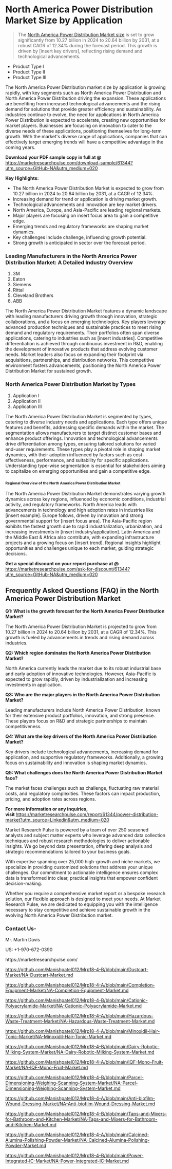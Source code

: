 <h1>North America Power Distribution Market&nbsp;Size by Application</h1><blockquote><p>The <a href="https://marketresearchpulse.com/download-sample/61344?utm_source=GitHub-NA&amp;utm_medium=020">North America Power Distribution Market size</a> is set to grow significantly from 10.27 billion in 2024 to 20.64 billion by 2031, at a robust CAGR of 12.34% during the forecast period. This growth is driven by [insert key drivers], reflecting rising demand and technological advancements.</p></blockquote><ul><li>Product Type I<li> Product Type II<li> Product Type III</li></ul><p>The North America Power Distribution market size by application is growing rapidly, with key segments such as North America Power Distribution and North America Power Distribution driving the expansion. These applications are benefiting from increased technological advancements and the rising demand for solutions that provide greater efficiency and sustainability. As industries continue to evolve, the need for applications in North America Power Distribution is expected to accelerate, creating new opportunities for market players. Businesses are focusing on innovation to cater to the diverse needs of these applications, positioning themselves for long-term growth. With the market's diverse range of applications, companies that can effectively target emerging trends will have a competitive advantage in the coming years.</p><p><strong>Download your PDF sample copy in full at @ </strong><a href="https://marketresearchpulse.com/download-sample/61344?utm_source=GitHub-NA&amp;utm_medium=020">https://marketresearchpulse.com/download-sample/61344?utm_source=GitHub-NA&amp;utm_medium=020</a></p><p><strong>Key Highlights: </strong></p><ul><li>The North America Power Distribution Market is expected to grow from 10.27 billion in 2024 to 20.64 billion by 2031, at a CAGR of 12.34%.</li><li>Increasing demand for trend or application is driving market growth.</li><li>Technological advancements and innovation are key market drivers.</li><li>North America, Europe, and Asia-Pacific are leading regional markets.</li><li>Major players are focusing on insert focus area to gain a competitive edge.</li><li>Emerging trends and regulatory frameworks are shaping market dynamics.</li><li>Key challenges include challenge, influencing growth potential.</li><li>Strong growth is anticipated in sector over the forecast period.</li></ul><h3>Leading Manufacturers in the North America Power Distribution Market: A Detailed Industry Overview</h3><ol><li>3M</li><li>Eaton</li><li>Siemens</li><li>Rittal</li><li>Cleveland Brothers</li><li>ABB</li></ol><div class="flex max-w-full flex-col flex-grow"><div class="min-h-8 text-message flex w-full flex-col items-end gap-2 whitespace-normal break-words [.text-message+&amp;]:mt-5" dir="auto" data-message-author-role="assistant" data-message-id="fd8432e4-4910-450d-b182-61b7bfb0a01f" data-message-model-slug="gpt-4o"><div class="flex w-full flex-col gap-1 empty:hidden first:pt-[3px]"><div class="markdown prose w-full break-words dark:prose-invert light"><p>The North America Power Distribution Market features a dynamic landscape with leading manufacturers driving growth through innovation, strategic collaborations, and a focus on emerging technologies. Key players leverage advanced production techniques and sustainable practices to meet rising demand and regulatory requirements. Their portfolios often span diverse applications, catering to industries such as [insert industries]. Competitive differentiation is achieved through continuous investment in R&amp;D, enabling the development of innovative products that address evolving customer needs. Market leaders also focus on expanding their footprint via acquisitions, partnerships, and distribution networks. This competitive environment fosters advancements, positioning the North America Power Distribution Market for sustained growth.</p></div></div></div></div><h3>North America Power Distribution Market by Types</h3><ol><li>Application I<li> Application II<li> Application III</li></ol><div class="flex max-w-full flex-col flex-grow"><div class="min-h-8 text-message flex w-full flex-col items-end gap-2 whitespace-normal break-words [.text-message+&amp;]:mt-5" dir="auto" data-message-author-role="assistant" data-message-id="084470be-0bb7-4664-bddf-5156b4f41249" data-message-model-slug="gpt-4o-mini"><div class="flex w-full flex-col gap-1 empty:hidden first:pt-[3px]"><div class="markdown prose w-full break-words dark:prose-invert light"><p>The North America Power Distribution Market is segmented by types, catering to diverse industry needs and applications. Each type offers unique features and benefits, addressing specific demands within the market. The segmentation allows manufacturers to target distinct customer bases and enhance product offerings. Innovation and technological advancements drive differentiation among types, ensuring tailored solutions for varied end-user requirements. These types play a pivotal role in shaping market dynamics, with their adoption influenced by factors such as cost-effectiveness, performance, and suitability for specific applications. Understanding type-wise segmentation is essential for stakeholders aiming to capitalize on emerging opportunities and gain a competitive edge.</p></div></div></div></div><h3><span style="font-size: 11px;">Regional Overview of the North America Power Distribution Market</span></h3><div class="flex max-w-full flex-col flex-grow"><div class="min-h-8 text-message flex w-full flex-col items-end gap-2 whitespace-normal break-words [.text-message+&amp;]:mt-5" dir="auto" data-message-author-role="assistant" data-message-id="e9038762-ce64-4e30-91c9-9bd413514231" data-message-model-slug="gpt-4o-mini"><div class="flex w-full flex-col gap-1 empty:hidden first:pt-[3px]"><div class="markdown prose w-full break-words dark:prose-invert light"><p>The North America Power Distribution Market demonstrates varying growth dynamics across key regions, influenced by economic conditions, industrial activity, and regulatory frameworks. North America leads with advancements in technology and high adoption rates in industries like [insert example]. Europe follows, driven by innovation and strong governmental support for [insert focus area]. The Asia-Pacific region exhibits the fastest growth due to rapid industrialization, urbanization, and increasing investments in [insert industry/application]. Latin America and the Middle East &amp; Africa also contribute, with expanding infrastructure projects and a growing focus on [insert trend]. Regional insights highlight opportunities and challenges unique to each market, guiding strategic decisions.</p></div></div></div></div><p><strong>Get a special discount on your report purchase at @ </strong><a href="https://marketresearchpulse.com/ask-for-discount/61344?utm_source=GitHub-NA&amp;utm_medium=020">https://marketresearchpulse.com/ask-for-discount/61344?utm_source=GitHub-NA&amp;utm_medium=020</a></p><h2>Frequently Asked Questions (FAQ) in the North America Power Distribution Market</h2><p><strong>Q1: What is the growth forecast for the North America Power Distribution Market?</strong></p><p>The North America Power Distribution Market is projected to grow from 10.27 billion in 2024 to 20.64 billion by 2031, at a CAGR of 12.34%. This growth is fueled by advancements in trends and rising demand across industries.</p><p><strong>Q2: Which region dominates the North America Power Distribution Market?</strong></p><p>North America currently leads the market due to its robust industrial base and early adoption of innovative technologies. However, Asia-Pacific is expected to grow rapidly, driven by industrialization and increasing investments in application.</p><p><strong>Q3: Who are the major players in the North America Power Distribution Market?</strong></p><p>Leading manufacturers include North America Power Distribution, known for their extensive product portfolios, innovation, and strong presence. These players focus on R&amp;D and strategic partnerships to maintain competitiveness.</p><p><strong>Q4: What are the key drivers of the North America Power Distribution Market?</strong></p><p>Key drivers include technological advancements, increasing demand for application, and supportive regulatory frameworks. Additionally, a growing focus on sustainability and innovation is shaping market dynamics.</p><p><strong>Q5: What challenges does the North America Power Distribution Market face?</strong></p><p>The market faces challenges such as challenge, fluctuating raw material costs, and regulatory complexities. These factors can impact production, pricing, and adoption rates across regions.</p><p><strong>For more information or any inquiries, visit&nbsp;</strong><a href="https://marketresearchpulse.com/report/61344/power-distribution-market?utm_source=Linkedin&utm_medium=020">https://marketresearchpulse.com/report/61344/power-distribution-market?utm_source=Linkedin&utm_medium=020</a></p><p>Market Research Pulse is powered by a team of over 250 seasoned analysts and subject matter experts who leverage advanced data collection techniques and robust research methodologies to deliver actionable insights. We go beyond data presentation, offering deep analysis and strategic recommendations tailored to your business goals.</p><p>With expertise spanning over 25,000 high-growth and niche markets, we specialize in providing customized solutions that address your unique challenges. Our commitment to actionable intelligence ensures complex data is transformed into clear, practical insights that empower confident decision-making.</p><p>Whether you require a comprehensive market report or a bespoke research solution, our flexible approach is designed to meet your needs. At Market Research Pulse, we are dedicated to equipping you with the intelligence necessary to stay competitive and achieve sustainable growth in the evolving North America Power Distribution market.</p><h3><strong>Contact Us-</strong></h3><p>Mr. Martin Davis</p><p>US: +1-970-672-0390</p><p>https://marketresearchpulse.com/</p><p><a href="https://github.com/Manishpatel012/Mrp18-4-B/blob/main/Dustcart-Market/NA-Dustcart-Market.md">https://github.com/Manishpatel012/Mrp18-4-B/blob/main/Dustcart-Market/NA-Dustcart-Market.md</a></p><p><a href="https://github.com/Manishpatel012/Mrp18-4-A/blob/main/Completion-Equipment-Market/NA-Completion-Equipment-Market.md">https://github.com/Manishpatel012/Mrp18-4-A/blob/main/Completion-Equipment-Market/NA-Completion-Equipment-Market.md</a></p><p><a href="https://github.com/Manishpatel012/Mrp18-4-B/blob/main/Cationic-Polyacrylamide-Market/NA-Cationic-Polyacrylamide-Market.md">https://github.com/Manishpatel012/Mrp18-4-B/blob/main/Cationic-Polyacrylamide-Market/NA-Cationic-Polyacrylamide-Market.md</a></p><p><a href="https://github.com/Manishpatel012/Mrp18-4-A/blob/main/Hazardous-Waste-Treatment-Market/NA-Hazardous-Waste-Treatment-Market.md">https://github.com/Manishpatel012/Mrp18-4-A/blob/main/Hazardous-Waste-Treatment-Market/NA-Hazardous-Waste-Treatment-Market.md</a></p><p><a href="https://github.com/Manishpatel012/Mrp18-4-A/blob/main/Minoxidil-Hair-Tonic-Market/NA-Minoxidil-Hair-Tonic-Market.md">https://github.com/Manishpatel012/Mrp18-4-A/blob/main/Minoxidil-Hair-Tonic-Market/NA-Minoxidil-Hair-Tonic-Market.md</a></p><p><a href="https://github.com/Manishpatel012/Mrp18-4-B/blob/main/Dairy-Robotic-Milking-System-Market/NA-Dairy-Robotic-Milking-System-Market.md">https://github.com/Manishpatel012/Mrp18-4-B/blob/main/Dairy-Robotic-Milking-System-Market/NA-Dairy-Robotic-Milking-System-Market.md</a></p><p><a href="https://github.com/Manishpatel012/Mrp18-4-A/blob/main/IQF-Mono-Fruit-Market/NA-IQF-Mono-Fruit-Market.md">https://github.com/Manishpatel012/Mrp18-4-A/blob/main/IQF-Mono-Fruit-Market/NA-IQF-Mono-Fruit-Market.md</a></p><p><a href="https://github.com/Manishpatel012/Mrp18-4-B/blob/main/Parcel-Dimensioning-Weighing-Scanning-System-Market/NA-Parcel-Dimensioning-Weighing-Scanning-System-Market.md">https://github.com/Manishpatel012/Mrp18-4-B/blob/main/Parcel-Dimensioning-Weighing-Scanning-System-Market/NA-Parcel-Dimensioning-Weighing-Scanning-System-Market.md</a></p><p><a href="https://github.com/Manishpatel012/Mrp18-4-A/blob/main/Anti-biofilm-Wound-Dressing-Market/NA-Anti-biofilm-Wound-Dressing-Market.md">https://github.com/Manishpatel012/Mrp18-4-A/blob/main/Anti-biofilm-Wound-Dressing-Market/NA-Anti-biofilm-Wound-Dressing-Market.md</a></p><p><a href="https://github.com/Manishpatel012/Mrp18-4-B/blob/main/Taps-and-Mixers-for-Bathroom-and-Kitchen-Market/NA-Taps-and-Mixers-for-Bathroom-and-Kitchen-Market.md">https://github.com/Manishpatel012/Mrp18-4-B/blob/main/Taps-and-Mixers-for-Bathroom-and-Kitchen-Market/NA-Taps-and-Mixers-for-Bathroom-and-Kitchen-Market.md</a></p><p><a href="https://github.com/Manishpatel012/Mrp18-4-A/blob/main/Calcined-Alumina-Polishing-Powder-Market/NA-Calcined-Alumina-Polishing-Powder-Market.md">https://github.com/Manishpatel012/Mrp18-4-A/blob/main/Calcined-Alumina-Polishing-Powder-Market/NA-Calcined-Alumina-Polishing-Powder-Market.md</a></p><p><a href="https://github.com/Manishpatel012/Mrp18-4-B/blob/main/Power-Integrated-IC-Market/NA-Power-Integrated-IC-Market.md">https://github.com/Manishpatel012/Mrp18-4-B/blob/main/Power-Integrated-IC-Market/NA-Power-Integrated-IC-Market.md</a></p>
